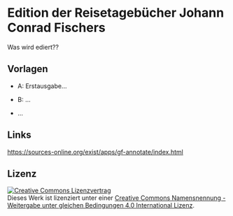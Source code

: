 # Edition der Reisetagebücher Johann Conrad Fischers

Was wird ediert??

## Vorlagen

- A: Erstausgabe...

- B: ...

- ...

## Links

https://sources-online.org/exist/apps/gf-annotate/index.html

## Lizenz
<a rel="license" href="http://creativecommons.org/licenses/by-sa/4.0/"><img alt="Creative Commons Lizenzvertrag" style="border-width:0" src="https://i.creativecommons.org/l/by-sa/4.0/80x15.png" /></a><br />Dieses Werk ist lizenziert unter einer <a rel="license" href="http://creativecommons.org/licenses/by-sa/4.0/">Creative Commons Namensnennung - Weitergabe unter gleichen Bedingungen 4.0 International Lizenz</a>.
